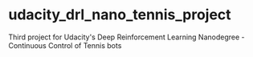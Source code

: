 # udacity_drl_nano_tennis_project
Third project for Udacity's Deep Reinforcement Learning Nanodegree - Continuous Control of Tennis bots

